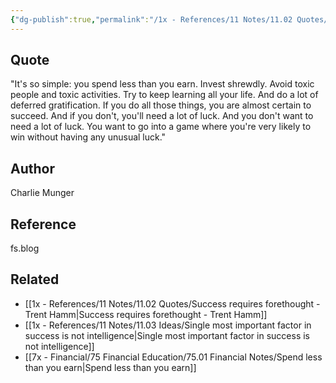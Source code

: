 ```yaml
---
{"dg-publish":true,"permalink":"/1x - References/11 Notes/11.02 Quotes/Achieving success is so simple - Charlie Munger/","title":"Achieving success is so simple - Charlie Munger","noteIcon":""}
---
```



## Quote
"It's so simple: you spend less than you earn. Invest shrewdly. Avoid toxic people and toxic activities. Try to keep learning all your life. And do a lot of deferred gratification. If you do all those things, you are almost certain to succeed. And if you don't, you'll need a lot of luck. And you don't want to need a lot of luck. You want to go into a game where you're very likely to win without having any unusual luck."

## Author
Charlie Munger

## Reference
fs.blog

## Related
- [[1x - References/11 Notes/11.02 Quotes/Success requires forethought - Trent Hamm\|Success requires forethought - Trent Hamm]]
- [[1x - References/11 Notes/11.03 Ideas/Single most important factor in success is not intelligence\|Single most important factor in success is not intelligence]]
- [[7x - Financial/75 Financial Education/75.01 Financial Notes/Spend less than you earn\|Spend less than you earn]]